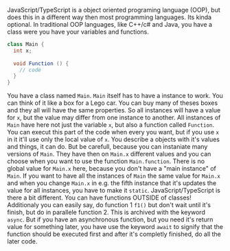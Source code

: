 JavaScript/TypeScript is a object oriented programing language (OOP), but does this in a different way then most programming languages. Its kinda optional.
In traditional OOP languages, like C++/c# and Java, you have a class were you have your variables and functions.
```cs
class Main {
  int x;
  
  void Function () {
    // code
  }
}
```
You have a class named `Main`.
`Main` itself has to have a instance to work. You can think of it like a box for a Lego car. You can buy many of theses boxes and they all will have the same properties.
So all instances will have a value for `x`, but the value may differ from one instance to another. All instances of `Main` have here not just the variable `x`, but also a function called `Function`. You can execut this part of the code when every you want, but if you use `x` in it it'll use only the local value of `x`.
You describe a objects with it's values and things, it can do. But be carefull, because you can instaniate many versions of `Main`. They have then on `Main.x` different values and you can choose when you want to use the function `Main.function`.
There is no global value for `Main.x` here, because you don't have a "main instance" of `Main`. If you want to have all the instances of `Main` the same value for `Main.x` and when you change `Main.x` in e.g. the fifth instance that it's updates the value for all instances, you have to make it `static`.
JavaScript/TypeScript is there a bit different. You can have functions OUTSIDE of classes!
Additionaly you can easily say, do function 1 `f1()` but don't wait until it's finish, but do in parallele function 2. 
This is archived with the keyword `async`.
But if you have an asynchronous function, but you need it's return value for something later, 
you have use the keyword `await` to signify that the function should be executed first and after it's completly finished, do all the later code.
